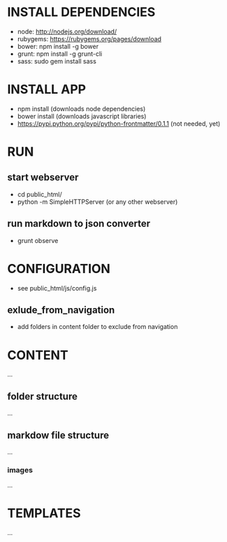 # INSTALL DEPENDENCIES

* node: http://nodejs.org/download/
* rubygems: https://rubygems.org/pages/download
* bower: npm install -g bower
* grunt: npm install -g grunt-cli
* sass: sudo gem install sass


# INSTALL APP

* npm install  (downloads node dependencies)
* bower install (downloads javascript libraries)
* https://pypi.python.org/pypi/python-frontmatter/0.1.1 (not needed, yet)


# RUN

## start webserver
* cd public_html/
* python -m SimpleHTTPServer (or any other webserver)

## run markdown to json converter
* grunt observe

# CONFIGURATION

* see public_html/js/config.js

## exlude_from_navigation

* add folders in content folder to exclude from navigation

# CONTENT

...

## folder structure

...

## markdow file structure

...

### images

...

# TEMPLATES

...